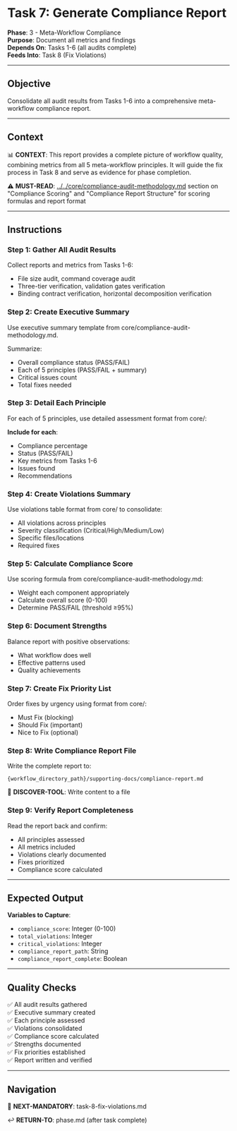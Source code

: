 # Task 7: Generate Compliance Report

**Phase**: 3 - Meta-Workflow Compliance  
**Purpose**: Document all metrics and findings  
**Depends On**: Tasks 1-6 (all audits complete)  
**Feeds Into**: Task 8 (Fix Violations)

---

## Objective

Consolidate all audit results from Tasks 1-6 into a comprehensive meta-workflow compliance report.

---

## Context

📊 **CONTEXT**: This report provides a complete picture of workflow quality, combining metrics from all 5 meta-workflow principles. It will guide the fix process in Task 8 and serve as evidence for phase completion.

⚠️ **MUST-READ**: [../../core/compliance-audit-methodology.md](../../core/compliance-audit-methodology.md) section on "Compliance Scoring" and "Compliance Report Structure" for scoring formulas and report format

---

## Instructions

### Step 1: Gather All Audit Results

Collect reports and metrics from Tasks 1-6:
- File size audit, command coverage audit
- Three-tier verification, validation gates verification
- Binding contract verification, horizontal decomposition verification

### Step 2: Create Executive Summary

Use executive summary template from core/compliance-audit-methodology.md.

Summarize:
- Overall compliance status (PASS/FAIL)
- Each of 5 principles (PASS/FAIL + summary)
- Critical issues count
- Total fixes needed

### Step 3: Detail Each Principle

For each of 5 principles, use detailed assessment format from core/:

**Include for each**:
- Compliance percentage
- Status (PASS/FAIL)
- Key metrics from Tasks 1-6
- Issues found
- Recommendations

### Step 4: Create Violations Summary

Use violations table format from core/ to consolidate:
- All violations across principles
- Severity classification (Critical/High/Medium/Low)
- Specific files/locations
- Required fixes

### Step 5: Calculate Compliance Score

Use scoring formula from core/compliance-audit-methodology.md:
- Weight each component appropriately
- Calculate overall score (0-100)
- Determine PASS/FAIL (threshold ≥95%)

### Step 6: Document Strengths

Balance report with positive observations:
- What workflow does well
- Effective patterns used
- Quality achievements

### Step 7: Create Fix Priority List

Order fixes by urgency using format from core/:
- Must Fix (blocking)
- Should Fix (important)
- Nice to Fix (optional)

### Step 8: Write Compliance Report File

Write the complete report to:

```
{workflow_directory_path}/supporting-docs/compliance-report.md
```

📖 **DISCOVER-TOOL**: Write content to a file

### Step 9: Verify Report Completeness

Read the report back and confirm:
- All principles assessed
- All metrics included
- Violations clearly documented
- Fixes prioritized
- Compliance score calculated

---

## Expected Output

**Variables to Capture**:
- `compliance_score`: Integer (0-100)
- `total_violations`: Integer
- `critical_violations`: Integer
- `compliance_report_path`: String
- `compliance_report_complete`: Boolean

---

## Quality Checks

✅ All audit results gathered  
✅ Executive summary created  
✅ Each principle assessed  
✅ Violations consolidated  
✅ Compliance score calculated  
✅ Strengths documented  
✅ Fix priorities established  
✅ Report written and verified

---

## Navigation

🎯 **NEXT-MANDATORY**: task-8-fix-violations.md

↩️ **RETURN-TO**: phase.md (after task complete)

